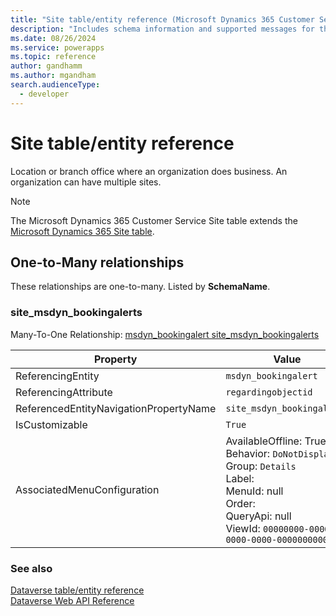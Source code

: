 ```yaml
---
title: "Site table/entity reference (Microsoft Dynamics 365 Customer Service)"
description: "Includes schema information and supported messages for the Site table/entity with Microsoft Dynamics 365 Customer Service."
ms.date: 08/26/2024
ms.service: powerapps
ms.topic: reference
author: gandhamm
ms.author: mgandham
search.audienceType: 
  - developer
---
```


# Site table/entity reference

Location or branch office where an organization does business. An organization can have multiple sites.

> [!NOTE]
> The Microsoft Dynamics 365 Customer Service Site table extends the [Microsoft Dynamics 365 Site table](/dynamics365/developer/entities/site).




## One-to-Many relationships

These relationships are one-to-many. Listed by **SchemaName**.

### <a name="BKMK_site_msdyn_bookingalerts"></a> site_msdyn_bookingalerts

Many-To-One Relationship: [msdyn_bookingalert site_msdyn_bookingalerts](msdyn_bookingalert.md#BKMK_site_msdyn_bookingalerts)

|Property|Value|
|---|---|
|ReferencingEntity|`msdyn_bookingalert`|
|ReferencingAttribute|`regardingobjectid`|
|ReferencedEntityNavigationPropertyName|`site_msdyn_bookingalerts`|
|IsCustomizable|`True`|
|AssociatedMenuConfiguration|AvailableOffline: True<br />Behavior: `DoNotDisplay`<br />Group: `Details`<br />Label: <br />MenuId: null<br />Order: <br />QueryApi: null<br />ViewId: `00000000-0000-0000-0000-000000000000`|



### See also

[Dataverse table/entity reference](../about-entity-reference.md)  
[Dataverse Web API Reference](/power-apps/developer/data-platform/webapi/reference/about)   


